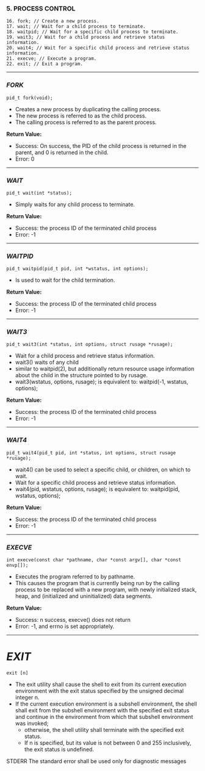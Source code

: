 ### 5.      PROCESS CONTROL
```
16. fork; // Create a new process.
17. wait; // Wait for a child process to terminate.
18. waitpid; // Wait for a specific child process to terminate.
19. wait3; // Wait for a child process and retrieve status information.
20. wait4; // Wait for a specific child process and retrieve status information.
21. execve; // Execute a program.
22. exit; // Exit a program.
```
________________________________________
### _FORK_
```
pid_t fork(void);
```

- Creates  a new process by duplicating the calling process. 
- The new process is referred to as the child process.  
- The calling process is referred to as the parent process.

**Return Value:**
- Success: On success, the PID of the child process is returned in the parent, and 0 is returned in the child.
- Error: 0
____________________________________
### _WAIT_
```
pid_t wait(int *status);
```
- Simply waits for any child process to terminate.

**Return Value:**
- Success: the process ID of the terminated child process
- Error: -1
____________________________________
### _WAITPID_
```
pid_t waitpid(pid_t pid, int *wstatus, int options);
```

 - Is used to wait for the child termination.

**Return Value:**
- Success: the process ID of the terminated child process
- Error: -1
____________________________________
### _WAIT3_
```
pid_t wait3(int *status, int options, struct rusage *rusage);
```
- Wait for a child process and retrieve status information.
- wait3() waits of any child
- similar to waitpid(2), but additionally return resource usage information about the child in the structure pointed to by rusage.
- wait3(wstatus, options, rusage); is equivalent to: waitpid(-1, wstatus, options);

**Return Value:**
- Success: the process ID of the terminated child process
- Error: -1
____________________________________
### _WAIT4_
```
pid_t wait4(pid_t pid, int *status, int options, struct rusage *rusage);
```
- wait4() can be used to select a specific child, or children, on which to wait. 
- Wait for a specific child process and retrieve status information. 
- wait4(pid, wstatus, options, rusage); is equivalent to:  waitpid(pid, wstatus, options);

**Return Value:**
- Success: the process ID of the terminated child process
- Error: -1
________________________________
### _EXECVE_
```
int execve(const char *pathname, char *const argv[], char *const envp[]);
```
- Executes the program referred to by pathname. 
- This causes the program that is currently
  being run by the calling process to be replaced with a new program,
  with  newly  initialized  stack,  heap, and (initialized and uninitialized) data segments.

**Return Value:**
- Success: n success, execve() does not return
- Error: -1, and errno is set appropriately.
____________________________________
# _EXIT_ 
```
exit [n]
```
 - The  exit  utility  shall cause the shell to exit from its current execution             
    environment with the exit status specified by the unsigned decimal integer n.
- If the current execution environment is  a  subshell  environment,
    the  shell shall exit from the subshell environment with the specified
    exit status and continue in the environment from which that  subshell  environment  was  invoked;
  - otherwise,  the  shell utility shall terminate with the specified exit status.
  - If n is specified, but its value is not between 0 and 255 inclusively, the exit status is undefined.

STDERR
       The standard error shall be used only for diagnostic messages
